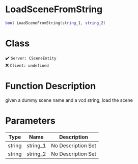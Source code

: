 # LoadSceneFromString
```lua
bool LoadSceneFromString(string_1, string_2)
```
# Class
✔️ `Server: CSceneEntity`  
❌ `Client: undefined`  

# Function Description
given a dummy scene name and a vcd string, load the scene
# Parameters
Type|Name|Description
--|--|--
string|string_1|No Description Set
string|string_2|No Description Set
